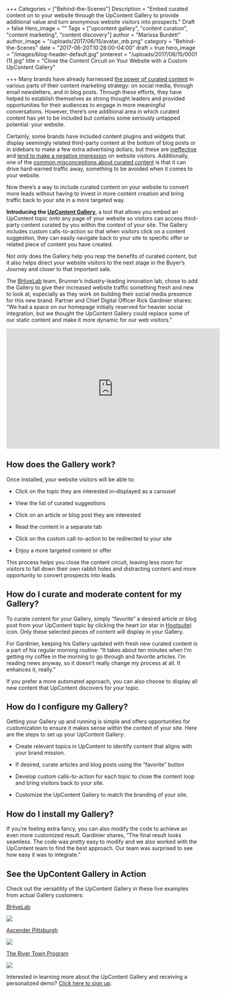 +++
Categories = ["Behind-the-Scenes"]
Description = "Embed curated content on to your website through the UpContent Gallery to provide additional value and turn anonymous website visitors into prospects."
Draft = false
Hero_image = ""
Tags = ["upcontent gallery", "content curation", "content marketing", "content discovery"]
author = "Marissa Burdett"
author_image = "/uploads/2017/06/15/avatar_mb.png"
category = "Behind-the-Scenes"
date = "2017-06-20T10:28:00-04:00"
draft = true
hero_image = "/images/blog-header-default.jpg"
pinterest = "/uploads/2017/06/15/0001 (1).jpg"
title = "Close the Content Circuit on Your Website with a Custom UpContent Gallery"

+++
Many brands have already harnessed [the power of curated content](https://upcontent.com/post/more-efficient-content-curation/) in various parts of their content marketing strategy: on social media, through email newsletters, and in blog posts. Through these efforts, they have helped to establish themselves as strong thought leaders and provided opportunities for their audiences to engage in more meaningful conversations. However, there’s one additional area in which curated content has yet to be included but contains some seriously untapped potential: your website.

Certainly, some brands have included content plugins and widgets that display seemingly related third-party content at the bottom of blog posts or in sidebars to make a few extra advertising dollars, but these are [ineffective](https://www.reddit.com/r/advertising/comments/4029f5/ok_im_saying_it_taboola_and_outbrain_are_hurting/) and [tend to make a negative impression](http://www.seoblog.com/2017/04/taboola-outbrain-bad-seo/) on website visitors. Additionally, one of the [common misconceptions about curated content](https://upcontent.com/post/common-misconceptions-about-content-curation/) is that it can drive hard-earned traffic away, something to be avoided when it comes to your website.

Now there’s a way to include curated content on your website to convert more leads without having to invest in more content creation and bring traffic back to your site in a more targeted way.

**Introducing the [UpContent Gallery](http://landing.upcontent.com/gallery-demo-request/?utm_source=blog-subscriber-email&utm_medium=gallery-external-push&utm_campaign=close-content-circuit-blog)**, a tool that allows you embed an UpContent topic onto any page of your website so visitors can access third-party content curated by you within the context of your site. The Gallery includes custom calls-to-action so that when visitors click on a content suggestion, they can easily navigate back to your site to specific offer or related piece of content you have created.

Not only does the Gallery help you reap the benefits of curated content, but it also helps direct your website visitors to the next stage in the Buyer’s Journey and closer to that important sale.

The [BHiveLab](http://bhivelab.com/) team, Brunner’s industry-leading innovation lab, chose to add the Gallery to give their increased website traffic something fresh and new to look at, especially as they work on building their social media presence for this new brand. Partner and Chief Digital Officer Rick Gardinier shares: “We had a space on our homepage initially reserved for heavier social integration, but we thought the UpContent Gallery could replace some of our static content and make it more dynamic for our web visitors.”

<iframe width="560" height="315" src="https://www.youtube.com/embed/JilVqFeOg2w" frameborder="0" allowfullscreen style="display: block; margin: auto;"></iframe>

## How does the Gallery work?

Once installed, your website visitors will be able to:

* Click on the topic they are interested in–displayed as a carousel

* View the list of curated suggestions

* Click on an article or blog post they are interested

* Read the content in a separate tab

* Click on the custom call-to-action to be redirected to your site

* Enjoy a more targeted content or offer

This process helps you close the content circuit, leaving less room for visitors to fall down their own rabbit holes and distracting content and more opportunity to convert prospects into leads.

## How do I curate and moderate content for my Gallery?

To curate content for your Gallery, simply “favorite” a desired article or blog post from your UpContent topic by clicking the heart (or star in [Hootsuite](https://upcontent.com/post/hootsuite-integration/)) icon. Only these selected pieces of content will display in your Gallery.

For Gardinier, keeping his Gallery updated with fresh new curated content is a part of his regular morning routine: “It takes about ten minutes when I’m getting my coffee in the morning to go through and favorite articles. I’m reading news anyway, so it doesn’t really change my process at all. It enhances it, really.”

If you prefer a more automated approach, you can also choose to display all new content that UpContent discovers for your topic.

## How do I configure my Gallery?

Getting your Gallery up and running is simple and offers opportunities for customization to ensure it makes sense within the context of your site. Here are the steps to set up your UpContent Gallery:

* Create relevant topics in UpContent to identify content that aligns with your brand mission.

* If desired, curate articles and blog posts using the “favorite” button

* Develop custom calls-to-action for each topic to close the content loop and bring visitors back to your site.

* Customize the UpContent Gallery to match the branding of your site.

## How do I install my Gallery?

If you’re feeling extra fancy, you can also modify the code to achieve an even more customized result. Gardinier shares, “The final result looks seamless. The code was pretty easy to modify and we also worked with the UpContent team to find the best approach. Our team was surprised to see how easy it was to integrate.”

## See the UpContent Gallery in Action

Check out the versatility of the UpContent Gallery in these live examples from actual Gallery customers:

[BHiveLab](http://bhivelab.com)

<a href="http://bhivelab.com/"><img src="/uploads/2017/06/15/Screen%20Shot%202017-06-14%20at%202.44.18%20PM.png"></a>

<a href="https://ascenderpgh.com/reading/" class="">Ascender Pittsburgh</a>

<a href="https://ascenderpgh.com/reading/"><img src="/uploads/2017/06/20/Screen%20Shot%202017-06-14%20at%202.44.52%20PM.png"></a>

<a href="http://monrivertowns.com/plan-your-trip/river-recreation/" class="">The River Town Program</a>

<a href="http://monrivertowns.com/plan-your-trip/river-recreation/"><img src="/uploads/2017/06/20/Screen%20Shot%202017-06-14%20at%202.45.24%20PM.png"></a>

Interested in learning more about the UpContent Gallery and receiving a personalized demo? <a href="http://landing.upcontent.com/gallery-demo-request/?utm_source=blog-subscriber-email&amp;utm_medium=gallery-external-push&amp;utm_campaign=close-content-circuit-blog" class="">Click here to sign up</a>.